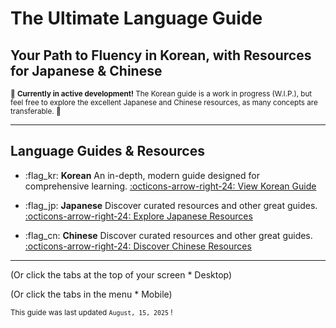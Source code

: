 # The Ultimate Language Guide

## Your Path to Fluency in Korean, with Resources for Japanese & Chinese

<small>:construction: **Currently in active development!** The Korean guide is a work in progress (W.I.P.), but feel free to explore the excellent Japanese and Chinese resources, as many concepts are transferable. :construction:</small>

---

## Language Guides & Resources

* :flag_kr: **Korean**
    An in-depth, modern guide designed for comprehensive learning.
    [:octicons-arrow-right-24: View Korean Guide](korean.md)

* :flag_jp: **Japanese**
    Discover curated resources and other great guides.
    [:octicons-arrow-right-24: Explore Japanese Resources](japanese.md)
    
* :flag_cn: **Chinese**
    Discover curated resources and other great guides.
    [:octicons-arrow-right-24: Discover Chinese Resources](chinese.md)

---

(Or click the tabs at the top of your screen * Desktop)

(Or click the tabs in the menu * Mobile)

<small>This guide was last updated ```August, 15, 2025``` !</small>
